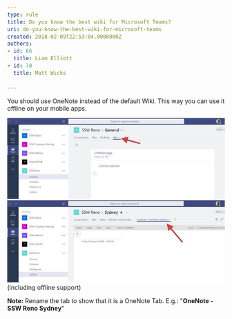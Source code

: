 ```yaml
---
type: rule
title: Do you know the best wiki for Microsoft Teams?
uri: do-you-know-the-best-wiki-for-microsoft-teams
created: 2018-02-09T22:53:04.0000000Z
authors:
- id: 66
  title: Liam Elliott
- id: 78
  title: Matt Wicks

---
```


You should use OneNote instead of the default Wiki. This way you can use it offline on your mobile apps.

 
![Default tab – Wiki. There is no offline mobile application](teams-best-wiki-1.jpg)
![Use OneNote. Now you can use the normal OneNote Desktop and Mobile app for iOS and Android](teams-best-wiki-2.jpg)(including offline support)


**Note:** Rename the tab to show that it is a OneNote Tab. E.g.: "**OneNote - SSW Reno Sydney**"
